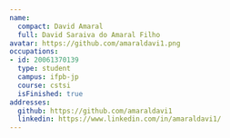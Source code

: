 ```yaml
---
name:
  compact: David Amaral
  full: David Saraiva do Amaral Filho
avatar: https://github.com/amaraldavi1.png
occupations:
- id: 20061370139
  type: student
  campus: ifpb-jp
  course: cstsi
  isFinished: true
addresses:
  github: https://github.com/amaraldavi1
  linkedin: https://www.linkedin.com/in/amaraldavi1/
---
```

